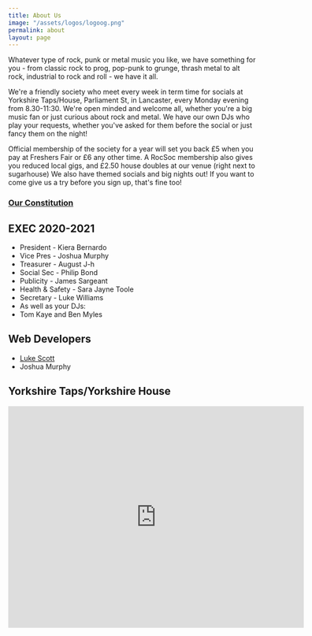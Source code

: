 ```yaml
---
title: About Us
image: "/assets/logos/logoog.png"
permalink: about
layout: page
---
```


Whatever type of rock, punk or metal music you like, we have something for you - from classic rock to prog, pop-punk to grunge, thrash metal to alt rock, industrial to rock and roll - we have it all.

We're a friendly society who meet every week in term time for socials at Yorkshire Taps/House, Parliament St, in Lancaster, every Monday evening from 8.30-11:30. We're open minded and welcome all, whether you're a big music fan or just curious about rock and metal. We have our own DJs who play your requests, whether you've asked for them before the social or just fancy them on the night!

Official membership of the society for a year will set you back £5 when you pay at Freshers Fair or £6 any other time. A RocSoc membership also gives you reduced local gigs, and £2.50 house doubles at our venue (right next to sugarhouse) We also have themed socials and big nights out! If you want to come give us a try before you sign up, that's fine too! 

### [Our Constitution](/Constitution)

## EXEC 2020-2021

* President - Kiera Bernardo
* Vice Pres - Joshua Murphy
* Treasurer - August J-h
* Social Sec - Philip Bond
* Publicity - James Sargeant
* Health & Safety - Sara Jayne Toole
* Secretary - Luke Williams
* As well as your DJs:
* Tom Kaye and Ben Myles

## Web Developers
*   [Luke Scott](www.scottlr.com)
*   Joshua Murphy

## Yorkshire Taps/Yorkshire House
<iframe src="https://www.google.com/maps/embed?pb=!1m18!1m12!1m3!1d1171.131916530781!2d-2.797425437474786!3d54.05132739618628!2m3!1f0!2f0!3f0!3m2!1i1024!2i768!4f13.1!3m3!1m2!1s0x487b62800e30a3bf%3A0x2a299b08fc1cd08e!2sYorkshire%20Taps!5e0!3m2!1sen!2suk!4v1578370383797!5m2!1sen!2suk" width="600" height="450" frameborder="0" style="border:0;" allowfullscreen=""></iframe>

